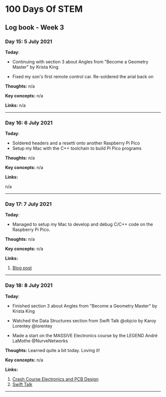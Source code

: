 # 100 Days Of STEM

## Log book - Week 3

### Day 15: 5 July 2021

**Today**: 

* Continuing with section 3 about Angles from "Become a Geometry Master" by Krista King

* Fixed my son's first remote control car. Re-soldered the arial back on

**Thoughts:** n/a

**Key concepts:** n/a

**Links:** n/a

---

### Day 16: 6 July 2021

**Today**: 

* Soldered headers and a resetti onto another Raspberry Pi Pico
* Setup my Mac with the C++ toolchain to build Pi Pico programs

**Thoughts:** n/a

**Key concepts:** n/a

**Links:**

n/a

---

### Day 17: 7 July 2021

**Today**:

* Managed to setup my Mac to develop and debug C/C++ code on the Raspberry Pi Pico.

**Thoughts:** n/a

**Key concepts:** n/a

**Links:**

1. [Blog post](https://andrejacobs.org/electronics/develop-and-debug-raspberry-pi-pico-on-macos-big-sur/)

---

### Day 18: 8 July 2021

**Today**:

* Finished section 3 about Angles from "Become a Geometry Master" by Krista King

* Watched the Data Structures section from Swift Talk @objcio by Karoy Lorentey @lorentey

* Made a start on the MASSIVE Electronics course by the LEGEND André LaMothe @NurveNetworks

**Thoughts:** Learned quite a bit today. Loving it!

**Key concepts:** n/a

**Links:**

1. [Crash Course Electronics and PCB Design](https://www.udemy.com/course/crash-course-electronics-and-pcb-design/)
2. [Swift Talk](https://talk.objc.io/)

---
